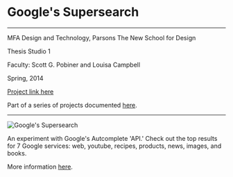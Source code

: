 # Google's Supersearch

---

MFA Design and Technology, Parsons The New School for Design

Thesis Studio 1

Faculty: Scott G. Pobiner and Louisa Campbell

Spring, 2014

[Project link here](http://54.204.173.108/parsons/thesis_1/google_supersearch/)

Part of a series of projects documented [here](https://gabrielmfadt.wordpress.com/category/thesis-1/).

---

![Google's Supersearch](https://gabrielmfadt.files.wordpress.com/2014/10/supersearch.png?w=1208&h=654)

An experiment with Google's Autcomplete 'API.' Check out the top results for 7 Google services: web, youtube, recipes, products, news, images, and books.

More information [here](http://gabrielmfadt.wordpress.com/2014/10/29/thesis-1-googles-supersearch-evaluative-module-prototype/).